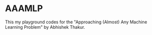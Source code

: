 # AAAMLP

This my playground codes for the "Approaching (Almost) Any Machine Learning Problem" by Abhishek Thakur.
